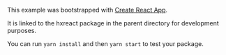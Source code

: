 This example was bootstrapped with [Create React App](https://github.com/facebook/create-react-app).

It is linked to the hxreact package in the parent directory for development purposes.

You can run `yarn install` and then `yarn start` to test your package.
